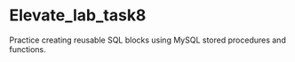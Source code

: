 # Elevate_lab_task8
Practice creating reusable SQL blocks using MySQL stored procedures and functions.
